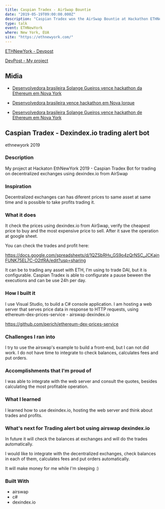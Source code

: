 ```yaml
---
title: Caspian Tradex - AirSwap Bountie
date: "2019-05-19T09:00:00.000Z"
description: "Caspian Tradex won the AirSwap Bountie at Hackathon ETHNewYork in New York, EUA"
type: talk
event: ETHNewYork
where: New York, EUA
site: "https://ethnewyork.com/"
---
```



<a href="https://ethnewyork.devpost.com/" target="_blank">ETHNewYork - Devpost</a>

<a href="https://devpost.com/software/trading-alert-bot-using-airswap-dexindex-io" target="_blank">DevPost - My project</a>

## Midia
- <a href="https://br.cointelegraph.com/news/brazilian-developer-wins-ethereum-hackathon-in-new-york" target="_blank">Desenvolvedora brasileira Solange Gueiros vence hackathon da Ethereum em Nova York</a>

- <a href="https://guiadobitcoin.com.br/noticias/desenvolvedora-brasileira-hackathon-nova-iorque/" target="_blank">Desenvolvedora brasileira vence hackathon em Nova Iorque</a>

- <a href="https://www.criptofacil.com/desenvolvedora-brasileira-solange-gueiros-vence-hackathon-de-ethereum-em-nova-york/" target="_blank">Desenvolvedora brasileira Solange Gueiros vence hackathon de Ethereum em Nova York</a>



## Caspian Tradex - Dexindex.io trading alert bot
ethnewyork 2019

### Description
My project at Hackaton EthNewYork 2019 - Caspian Tradex Bot for trading on decentralized exchanges using dexindex.io from AirSwap

### Inspiration
Decentralized exchanges can has diferent prices to same asset at same time and is possible to take profits trading it.

### What it does
It check the prices using dexindex.io from AirSwap, verify the cheapest price to buy and the most expensive price to sell. After it save the operation at google sheet.

You can check the trades and profit here:

https://docs.google.com/spreadsheets/d/1QZSbRHv_GS9o4zQrNSC_JCKajnFUNK75EL7C-O2tfRA/edit?usp=sharing

It can be to trading any asset with ETH, I'm using to trade DAI, but it is configurable. Caspian Tradex is able to configurate a pause beween the executions and can be use 24h per day.

### How I built it
I use Visual Studio, to build a C# console application. I am hosting a web server that serves price data in response to HTTP requests, using ethereum-dex-prices-service - airswap dexindex.io

https://github.com/perich/ethereum-dex-prices-service

### Challenges I ran into
I try to use the airswap's example to build a front-end, but I can not did work. I do not have time to integrate to check balances, calculates fees and put orders.

### Accomplishments that I'm proud of
I was able to integrate with the web server and consult the quotes, besides calculating the most profitable operation.

### What I learned
I learned how to use dexindex.io, hosting the web server and think about trades and profits.

### What's next for Trading alert bot using airswap dexindex.io
In future it will check the balances at exchanges and will do the trades automatically.

I would like to integrate with the decentralized exchanges, check balances in each of them, calculates fees and put orders automatically.

It will make money for me while I'm sleeping :)

### Built With
- airswap
- c#
- dexindex.io
